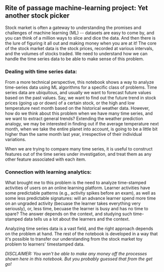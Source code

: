 ## Rite of passage machine-learning project: Yet another stock picker

Stock market is often a gateway to understanding the promises and challenges of machine learning (ML) -- datasets are easy to come by, and you can think of a million ways to slice and dice the data. And then there is the lure of figuring it all out and making money when you are at it! The core of the stock market data is the stock prices, recorded at various intervals, and the volumes of stocks traded. We need to understand how we can handle the time series data to be able to make sense of this problem.


### Dealing with time series data:

From a more technical perspective, this notebook shows a way to analyze time-series data using ML algorithms for a specific class of problems. Time series data are ubiquitous, and usually we want to forecast future values based on the past values. Say, we want to find out the future trend in stock prices (going up or down) of a certain stock, or the high and low temperature next month based on the historical weather data. However, how do we think about this problem when we have many time series, and we want to extract general trends? Extending the weather prediction analogy, we may be interested in finding out if the average temperature next month, when we take the entire planet into account, is going to be a little bit higher than the same month last year, irrespective of their individual variations.

When we are trying to compare many time series, it is useful to construct features out of the time series under investigation, and treat them as any other feature associated with each item.


### Connection with learning analytics:

What brought me to this problem is the need to analyze time-stamped activities of users on an online learning platform. Learner activities have some predictable patterns (e.g., activity spikes before an exam), as well as some less predictable signatures: will an advance learner spend more time on an ungraded activity (becuase the learner takes everything very seriously), or, less time, becuase the learner is busy and has no time to spare? The answer depends on the context, and studying such time-stamped data tells us a lot about the learners and the context. 

Analyzing time series data is a vast field, and the right approach depends on the problem at hand. The rest of the notebook is developed in a way that it's possible to transfer our understanding from the stock market toy problem to learners' timestamped data.

*DISCLAIMER: You won't be able to make any money off the processes shown here in this notebook. But you probably guessed that from the get go!*
